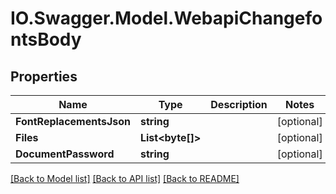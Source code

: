 # IO.Swagger.Model.WebapiChangefontsBody
## Properties

Name | Type | Description | Notes
------------ | ------------- | ------------- | -------------
**FontReplacementsJson** | **string** |  | [optional] 
**Files** | **List&lt;byte[]&gt;** |  | [optional] 
**DocumentPassword** | **string** |  | [optional] 

[[Back to Model list]](../README.md#documentation-for-models) [[Back to API list]](../README.md#documentation-for-api-endpoints) [[Back to README]](../README.md)


